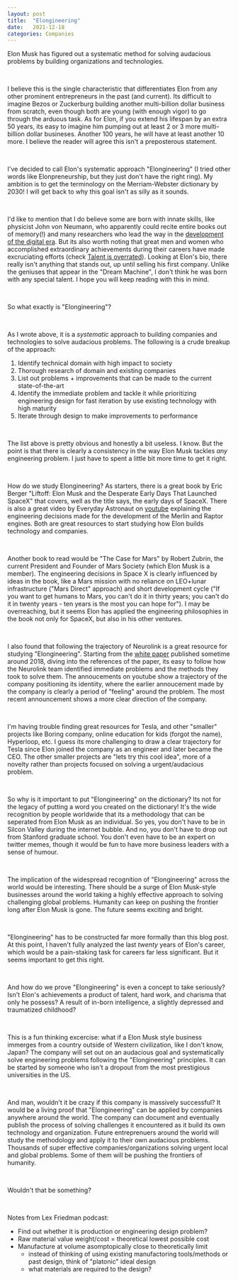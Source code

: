 ```yaml
---
layout: post
title:  "Elongineering"
date:   2021-12-18
categories: Companies
---
```


Elon Musk has figured out a systematic method for solving audacious problems by building organizations and technologies. 

&nbsp;&nbsp;

I believe this is the single characteristic that differentiates Elon from any other prominent entrepreneurs in the past (and current). Its difficult to imagine Bezos or Zuckerburg building another multi-billion dollar business from scratch, even though both are young (with enough vigor) to go through the arduous task. As for Elon, if you extend his lifespan by an extra 50 years, its easy to imagine him pumping out at least 2 or 3 more multi-billion dollar busineses. Another 100 years, he will have at least another 10 more. I believe the reader will agree this isn't a preposterous statement. 

&nbsp;&nbsp;

I've decided to call Elon's systematic approach "Elongineering" (I tried other words like Elonpreneurship, but they just don't have the right ring). My ambition is to get the terminology on the Merriam-Webster dictionary by 2030! I will get back to why this goal isn't as silly as it sounds. 

&nbsp;&nbsp;

I'd like to mention that I do believe some are born with innate skills, like physicist John von Neumann, who apparently could recite entire books out of memory(!) and many researchers who lead the way in the [development of the digital era](https://www.amazon.com/Dream-Machine-M-Mitchell-Waldrop/dp/1732265119). But its also worth noting that great men and women who accomplished extraordinary achievements during their careers have made excruciating efforts (check [Talent is overrated](https://geoffcolvin.com/books/talent-is-overrated/)). Looking at Elon's bio, there really isn't anything that stands out, up until selling his first company. Unlike the geniuses that appear in the "Dream Machine", I don't think he was born with any special talent. I hope you will keep reading with this in mind. 

&nbsp;&nbsp;

So what exactly is "Elongineering"? 

&nbsp;&nbsp;

As I wrote above, it is a *systematic* approach to building companies and technologies to solve audacious problems. The following is a crude breakup of the approach:
1. Identify technical domain with high impact to society 
2. Thorough research of domain and existing companies 
3. List out problems + improvements that can be made to the current state-of-the-art
4. Identify the immediate problem and tackle it while prioritizing engineering design for fast iteration by use existing technology with high maturity
5. Iterate through design to make improvements to performance

&nbsp;&nbsp;

The list above is pretty obvious and honestly a bit useless. I know. But the point is that there is clearly a consistency in the way Elon Musk tackles *any* engineering problem. I just have to spent a little bit more time to get it right. 

&nbsp;&nbsp;

How do we study Elongineering? As starters, there is a great book by Eric Berger "Liftoff: Elon Musk and the Desperate Early Days That Launched SpaceX" that covers, well as the title says, the early days of SpaceX. There is also a great video by Everyday Astronaut on [youtube](https://www.youtube.com/c/EverydayAstronaut) explaining the engineering decisions made for the development of the Merlin and Raptor engines. Both are great resources to start studying how Elon builds technology and companies.  

&nbsp;&nbsp;

Another book to read would be "The Case for Mars" by Robert Zubrin, the current President and Founder of Mars Society (which Elon Musk is a member). The engineering decisions in Space X is clearly influenced by ideas in the book, like a Mars mission with no reliance on LEO+lunar infrastructure ("Mars Direct" approach) and short development cycle ("If you want to get humans to Mars, you can't do it in thirty years; you can't do it in twenty years - ten years is the most you can hope for"). I may be overreaching, but it seems Elon has applied the engineering philosophies in the book not only for SpaceX, but also in his other ventures. 

&nbsp;&nbsp;

I also found that following the trajectory of Neurolink is a great resource for studying "Elongineering". Starting from the [white paper](https://www.biorxiv.org/content/10.1101/703801v1) published sometime around 2018, diving into the references of the paper, its easy to follow how the Neurolink team identified immediate problems and the methods they took to solve them. The annoucements on youtube show a trajectory of the company positioning its identiity, where the earlier annoucement made by the company is clearly a period of "feeling" around the problem. The most recent announcement shows a more clear direction of the company. 

&nbsp;&nbsp;

I'm having trouble finding great resources for Tesla, and other "smaller" projects like Boring company, online education for kids (forgot the name), Hyperloop, etc. I guess its more challenging to draw a clear trajectory for Tesla since Elon joined the company as an engineer and later became the CEO. The other smaller projects are "lets try this cool idea", more of a novelty rather than projects focused on solving a urgent/audacious problem. 

&nbsp;&nbsp;

So why is it important to put "Elongineering" on the dictionary? Its not for the legacy of putting a word you created on the dictionary! It's the wide recognition by people worldwide that its a methodology that can be seperated from Elon Musk as an individual. So yes, you don't have to be in Silcon Valley during the internet bubble. And no, you don't have to drop out from Stanford graduate school. You don't even have to be an expert on twitter memes, though it would be fun to have more business leaders with a sense of humour. 

&nbsp;&nbsp;

The implication of the widespread recognition of "Elongineering" across the world would be interesting. There should be a surge of Elon Musk-style businesses around the world taking a highly effective approach to solving challenging global problems. Humanity can keep on pushing the frontier long after Elon Musk is gone. The future seems exciting and bright. 

&nbsp;&nbsp;

"Elongineering" has to be constructed far more formally than this blog post. At this point, I haven't fully analyzed the last *twenty* years of Elon's career, which would be a pain-staking task for careers far less significant. But it seems important to get this right. 

&nbsp;&nbsp;

And how do we prove "Elongineering" is even a concept to take seriously? Isn't Elon's achievements a product of talent, hard work, and charisma that only he possess? A result of in-born intelligence, a slightly depressed and traumatized childhood? 

&nbsp;&nbsp;

This is a fun thinking excercise: what if a Elon Musk style business immerges from a country outside of Western civilization, like I don't know, Japan? The company will set out on an audacious goal and systematically solve engineering problems following the "Elongineering" principles. It can be started by someone who isn't a dropout from the most prestigious universities in the US. 

&nbsp;&nbsp;

And man, wouldn't it be crazy if this company is massively successful? It would be a living proof that "Elongineering" can be applied by companies anywhere around the world. The company can document and eventually publish the process of solving challenges it encountered as it build its own technology and organization. Future entreprenuers around the world will study the methodology and apply it to their own audacious problems. Thousands of super effective companies/organizations solving urgent local and global problems. Some of them will be pushing the frontiers of humanity. 

&nbsp;&nbsp;

Wouldn't that be something?

&nbsp;&nbsp;

Notes from Lex Friedman podcast: 
* Find out whether it is production or engineering design problem?
* Raw material value weight/cost = theoretical lowest possible cost
* Manufacture at volume asomptopically close to theoretically limit
    * instead of thinking of using existing manufactoring tools/methods or past design, think of "platonic" ideal design 
    * what materials are required to the design?
